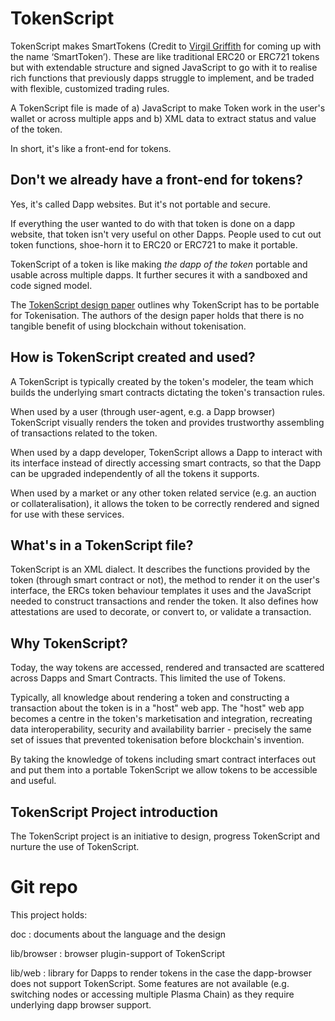 # TokenScript

TokenScript makes SmartTokens (Credit to [Virgil Griffith](https://twitter.com/virgilgr) for coming up with the name ‘SmartToken’). These are like traditional ERC20 or ERC721 tokens but with extendable structure and signed JavaScript to go with it to realise rich functions that previously dapps struggle to implement, and be traded with flexible, customized trading rules.

A TokenScript file is made of a) JavaScript to make Token work in the user's wallet or across multiple apps and b) XML data to extract status and value of the token.

In short, it's like a front-end for tokens.

## Don't we already have a front-end for tokens?

Yes, it's called Dapp websites. But it's not portable and secure.

If everything the user wanted to do with that token is done on a dapp website, that token isn't very useful on other Dapps. People used to cut out token functions, shoe-horn it to ERC20 or ERC721 to make it portable.

TokenScript of a token is like making _the dapp of the token_ portable and usable across multiple dapps. It further secures it with a sandboxed and code signed model.


The [TokenScript design paper](https://github.com/AlphaWallet/TokenScript/releases) outlines why TokenScript has to be portable for Tokenisation. The authors of the design paper holds that there is no tangible benefit of using blockchain without tokenisation.

## How is TokenScript created and used?

A TokenScript is typically created by the token's modeler, the team which builds the underlying smart contracts dictating the token's transaction rules.

When used by a user (through user-agent, e.g. a Dapp browser) TokenScript visually renders the token and provides trustworthy assembling of transactions related to the token.

When used by a dapp developer, TokenScript allows a Dapp to interact with its interface instead of directly accessing smart contracts, so that the Dapp can be upgraded independently of all the tokens it supports.

When used by a market or any other token related service (e.g. an auction or collateralisation), it allows the token to be correctly rendered and signed for use with these services.

## What's in a TokenScript file?

TokenScript is an XML dialect. It describes the functions provided by the token (through smart contract or not), the method to render it on the user's interface, the ERCs token behaviour templates it uses and the JavaScript needed to construct transactions and render the token. It also defines how attestations are used to decorate, or convert to, or validate a transaction.

## Why TokenScript?

Today, the way tokens are accessed, rendered and transacted are scattered across Dapps and Smart Contracts. This limited the use of Tokens.

Typically, all knowledge about rendering a token and constructing a transaction about the token is in a "host" web app. The "host" web app becomes a centre in the token's marketisation and integration, recreating data interoperability, security and availability barrier - precisely the same set of issues that prevented tokenisation before blockchain's invention.

By taking the knowledge of tokens including smart contract interfaces out and put them into a portable TokenScript we allow tokens to be accessible and useful.

## TokenScript Project introduction

The TokenScript project is an initiative to design, progress TokenScript and nurture the use of TokenScript.

# Git repo

This project holds:

doc
:   documents about the language and the design

lib/browser
:   browser plugin-support of TokenScript

lib/web
:    library for Dapps to render tokens in the case the dapp-browser does not support TokenScript. Some features are not available (e.g. switching nodes or accessing multiple Plasma Chain) as they require underlying dapp browser support.
